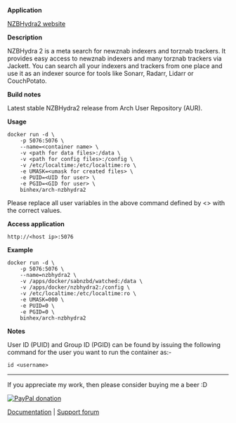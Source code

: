**Application**

[NZBHydra2 website](https://github.com/theotherp/nzbhydra2)

**Description**

NZBHydra 2 is a meta search for newznab indexers and torznab trackers. It provides easy access to newznab indexers and many torznab trackers via Jackett. You can search all your indexers and trackers from one place and use it as an indexer source for tools like Sonarr, Radarr, Lidarr or CouchPotato.

**Build notes**

Latest stable NZBHydra2 release from Arch User Repository (AUR).

**Usage**
```
docker run -d \
    -p 5076:5076 \
    --name=<container name> \
    -v <path for data files>:/data \
    -v <path for config files>:/config \
    -v /etc/localtime:/etc/localtime:ro \
    -e UMASK=<umask for created files> \
    -e PUID=<UID for user> \
    -e PGID=<GID for user> \
    binhex/arch-nzbhydra2
```

Please replace all user variables in the above command defined by <> with the correct values.

**Access application**

`http://<host ip>:5076`

**Example**
```
docker run -d \
    -p 5076:5076 \
    --name=nzbhydra2 \
    -v /apps/docker/sabnzbd/watched:/data \
    -v /apps/docker/nzbhydra2:/config \
    -v /etc/localtime:/etc/localtime:ro \
    -e UMASK=000 \
    -e PUID=0 \
    -e PGID=0 \
    binhex/arch-nzbhydra2
```

**Notes**

User ID (PUID) and Group ID (PGID) can be found by issuing the following command for the user you want to run the container as:-

```
id <username>
```
___
If you appreciate my work, then please consider buying me a beer  :D

[![PayPal donation](https://www.paypal.com/en_US/i/btn/btn_donate_SM.gif)](https://www.paypal.com/cgi-bin/webscr?cmd=_s-xclick&hosted_button_id=MM5E27UX6AUU4)

[Documentation](https://github.com/binhex/documentation) | [Support forum](https://forums.unraid.nets/topic/64638-support-binhex-nzbhydra2/)

